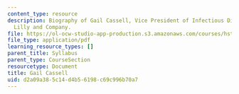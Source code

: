 ```yaml
---
content_type: resource
description: Biography of Gail Cassell, Vice President of Infectious Diseases, Eli
  Lilly and Company.
file: https://ol-ocw-studio-app-production.s3.amazonaws.com/courses/hst-939-designing-and-sustaining-technology-innovation-for-global-health-practice-spring-2008/d2a09a385c14d4b56198c69c996b70a7_gail_bio.pdf
file_type: application/pdf
learning_resource_types: []
parent_title: Syllabus
parent_type: CourseSection
resourcetype: Document
title: Gail Cassell
uid: d2a09a38-5c14-d4b5-6198-c69c996b70a7
---
```

